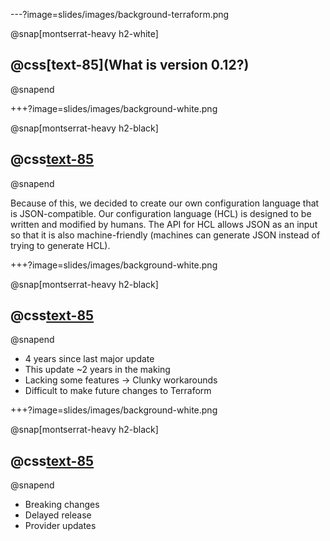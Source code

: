 ---?image=slides/images/background-terraform.png

@snap[montserrat-heavy h2-white]
## @css[text-85](What is version 0.12?)
@snapend

+++?image=slides/images/background-white.png

@snap[montserrat-heavy h2-black]
## @css[text-85](HCL)
@snapend

Because of this, we decided to create our own configuration language that is JSON-compatible. Our configuration language (HCL) is designed to be written and modified by humans. The API for HCL allows JSON as an input so that it is also machine-friendly (machines can generate JSON instead of trying to generate HCL).

+++?image=slides/images/background-white.png

@snap[montserrat-heavy h2-black]
## @css[text-85](Why?)
@snapend

- 4 years since last major update
- This update ~2 years in the making
- Lacking some features -> Clunky workarounds
- Difficult to make future changes to Terraform

+++?image=slides/images/background-white.png

@snap[montserrat-heavy h2-black]
## @css[text-85](Issues:)
@snapend

- Breaking changes
- Delayed release
- Provider updates